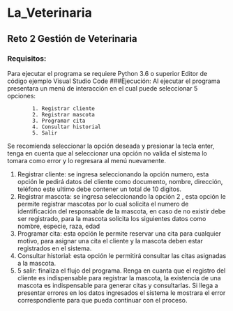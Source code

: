 # La_Veterinaria
## Reto 2 Gestión de Veterinaria

### Requisitos:
Para ejecutar el programa se requiere 
Python 3.6 o superior 
Editor de código ejemplo Visual Studio Code 
###Ejecución: 
Al ejecutar el programa presentara un menú de interacción en el cual puede seleccionar 5 opciones:

            1. Registrar cliente
            2. Registrar mascota
            3. Programar cita
            4. Consultar historial
            5. Salir

Se recomienda seleccionar la opción deseada y presionar la tecla enter, tenga en cuenta que al seleccionar una opción no valida el sistema lo tomara como error y lo regresara al menú nuevamente.

1.	Registrar cliente: se ingresa seleccionando la opción numero, esta opción le pedirá datos del cliente como documento, nombre, dirección, teléfono este ultimo debe contener un total de 10 digitos.
2.	Registrar mascota: se ingresa seleccionando la opción 2 , esta opción le permite registrar mascotas por lo cual solicita el numero de identificación del responsable de la mascota, en caso de no existir debe ser registrado, para la mascota solicita los siguientes datos como nombre, especie, raza, edad 
3.	Programar cita: esta opción le permite reservar una cita para cualquier motivo, para asignar una cita el cliente y la mascota deben estar registrados en el sistema.
4.	Consultar historial: esta opción le permitirá consultar las citas asignadas a la mascota.
5.	5 salir: finaliza el flujo del programa.
Renga en cuanta que el registro del cliente es indispensable para registrar la mascota, la existencia de una mascota es indispensable para generar citas y consultarlas. Si llega a presentar errores en los datos ingresados el sistema le mostrara el error correspondiente para que pueda continuar con el proceso.

